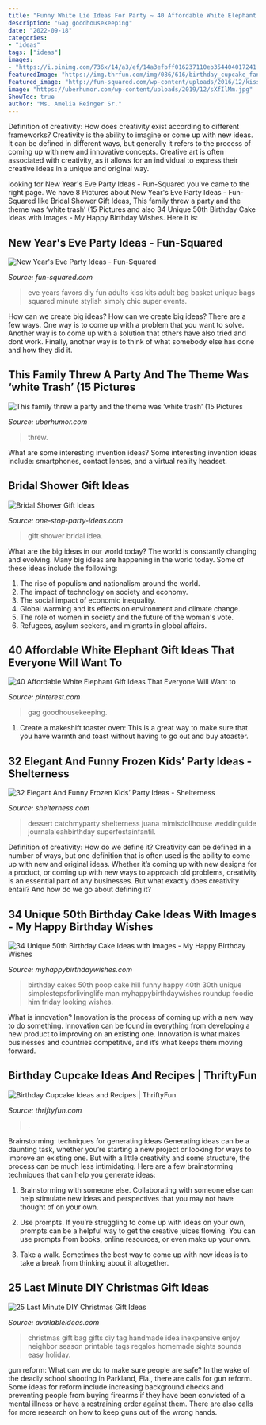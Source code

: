 ```yaml
---
title: "Funny White Lie Ideas For Party ~ 40 Affordable White Elephant Gift Ideas That Everyone Will Want To"
description: "Gag goodhousekeeping"
date: "2022-09-18"
categories:
- "ideas"
tags: ["ideas"]
images:
- "https://i.pinimg.com/736x/14/a3/ef/14a3efbff016237110eb354404017241.jpg"
featuredImage: "https://img.thrfun.com/img/086/616/birthday_cupcake_fancy1.jpg"
featured_image: "http://fun-squared.com/wp-content/uploads/2016/12/kiss-me-kits-new-years-eve-PIN2.png"
image: "https://uberhumor.com/wp-content/uploads/2019/12/sXfIlMm.jpg"
ShowToc: true
author: "Ms. Amelia Reinger Sr."
---
```



Definition of creativity: How does creativity exist according to different frameworks?
Creativity is the ability to imagine or come up with new ideas. It can be defined in different ways, but generally it refers to the process of coming up with new and innovative concepts. Creative art is often associated with creativity, as it allows for an individual to express their creative ideas in a unique and original way.

	

		
looking for New Year&#039;s Eve Party Ideas - Fun-Squared you've came to the right page. We have 8 Pictures about New Year&#039;s Eve Party Ideas - Fun-Squared like Bridal Shower Gift Ideas, This family threw a party and the theme was ‘white trash’ (15 Pictures and also 34 Unique 50th Birthday Cake Ideas with Images - My Happy Birthday Wishes. Here it is:
		
    
## New Year&#039;s Eve Party Ideas - Fun-Squared

<img loading=lazy src="http://fun-squared.com/wp-content/uploads/2016/12/kiss-me-kits-new-years-eve-PIN2.png" onerror="this.onerror=null;this.src='https://tse4.mm.bing.net/th?id=OIP.ihERWtOZsVQ4Vp3vgJi9qgHaJ2&amp;pid=15.1';" alt="New Year&#039;s Eve Party Ideas - Fun-Squared">

_Source: fun-squared.com_

>eve years favors diy fun adults kiss kits adult bag basket unique bags squared minute stylish simply chic super events. 

	

How can we create big ideas?
How can we create big ideas? There are a few ways. One way is to come up with a problem that you want to solve. Another way is to come up with a solution that others have also tried and dont work. Finally, another way is to think of what somebody else has done and how they did it.

    
## This Family Threw A Party And The Theme Was ‘white Trash’ (15 Pictures

<img loading=lazy src="https://uberhumor.com/wp-content/uploads/2019/12/sXfIlMm.jpg" onerror="this.onerror=null;this.src='https://tse1.mm.bing.net/th?id=OIP.-OoQGxgHDsbLQbFazEX89gHaKZ&amp;pid=15.1';" alt="This family threw a party and the theme was ‘white trash’ (15 Pictures">

_Source: uberhumor.com_

>threw. 

	

What are some interesting invention ideas?
Some interesting invention ideas include: smartphones, contact lenses, and a virtual reality headset.

    
## Bridal Shower Gift Ideas

<img loading=lazy src="http://www.one-stop-party-ideas.com/images/Bridal-Shower-Gift-Ideas-Lingerie-Gift-Bag.jpg" onerror="this.onerror=null;this.src='https://tse3.mm.bing.net/th?id=OIP.XiaEGEMPbbwawfAqSJ_abgHaLh&amp;pid=15.1';" alt="Bridal Shower Gift Ideas">

_Source: one-stop-party-ideas.com_

>gift shower bridal idea. 

	

What are the big ideas in our world today?
The world is constantly changing and evolving. Many big ideas are happening in the world today. Some of these ideas include the following:
1. The rise of populism and nationalism around the world.
2. The impact of technology on society and economy.
3. The social impact of economic inequality. 
4. Global warming and its effects on environment and climate change. 
5. The role of women in society and the future of the woman's vote. 
6. Refugees, asylum seekers, and migrants in global affairs. 

    
## 40 Affordable White Elephant Gift Ideas That Everyone Will Want To

<img loading=lazy src="https://i.pinimg.com/736x/14/a3/ef/14a3efbff016237110eb354404017241.jpg" onerror="this.onerror=null;this.src='https://tse4.mm.bing.net/th?id=OIP.S1CAfHff63i6aw05_adpgQAAAA&amp;pid=15.1';" alt="40 Affordable White Elephant Gift Ideas That Everyone Will Want to">

_Source: pinterest.com_

>gag goodhousekeeping. 

	

1. Create a makeshift toaster oven: This is a great way to make sure that you have warmth and toast without having to go out and buy atoaster.

    
## 32 Elegant And Funny Frozen Kids’ Party Ideas - Shelterness

<img loading=lazy src="https://i.shelterness.com/2016/10/11-gorgeous-dessert-table-at-a-Frozen-birthday-party.jpg" onerror="this.onerror=null;this.src='https://tse1.mm.bing.net/th?id=OIP.rErODowuHdB6WQtwGj49xAHaLG&amp;pid=15.1';" alt="32 Elegant And Funny Frozen Kids’ Party Ideas - Shelterness">

_Source: shelterness.com_

>dessert catchmyparty shelterness juana mimisdollhouse weddinguide journalaleahbirthday superfestainfantil. 

	

Definition of creativity: How do we define it?
Creativity can be defined in a number of ways, but one definition that is often used is the ability to come up with new and original ideas. Whether it’s coming up with new designs for a product, or coming up with new ways to approach old problems, creativity is an essential part of any businesses. But what exactly does creativity entail? And how do we go about defining it?

    
## 34 Unique 50th Birthday Cake Ideas With Images - My Happy Birthday Wishes

<img loading=lazy src="https://www.myhappybirthdaywishes.com/wp-content/uploads/2016/09/poop-50th-birthday-cakes-for-men.jpg" onerror="this.onerror=null;this.src='https://tse4.mm.bing.net/th?id=OIP.xMkp6_iBoAMuB7lp4HfQTgHaNd&amp;pid=15.1';" alt="34 Unique 50th Birthday Cake Ideas with Images - My Happy Birthday Wishes">

_Source: myhappybirthdaywishes.com_

>birthday cakes 50th poop cake hill funny happy 40th 30th unique simplestepsforlivinglife man myhappybirthdaywishes roundup foodie him friday looking wishes. 

	

What is innovation?
Innovation is the process of coming up with a new way to do something. Innovation can be found in everything from developing a new product to improving on an existing one. Innovation is what makes businesses and countries competitive, and it’s what keeps them moving forward.

    
## Birthday Cupcake Ideas And Recipes | ThriftyFun

<img loading=lazy src="https://img.thrfun.com/img/086/616/birthday_cupcake_fancy1.jpg" onerror="this.onerror=null;this.src='https://tse3.mm.bing.net/th?id=OIP._AXVgz267GSpQzPLnWvMhQHaNS&amp;pid=15.1';" alt="Birthday Cupcake Ideas and Recipes | ThriftyFun">

_Source: thriftyfun.com_

>. 

	

Brainstorming: techniques for generating ideas
Generating ideas can be a daunting task, whether you’re starting a new project or looking for ways to improve an existing one. But with a little creativity and some structure, the process can be much less intimidating.
Here are a few brainstorming techniques that can help you generate ideas:

1. Brainstorming with someone else. Collaborating with someone else can help stimulate new ideas and perspectives that you may not have thought of on your own.

2. Use prompts. If you’re struggling to come up with ideas on your own, prompts can be a helpful way to get the creative juices flowing. You can use prompts from books, online resources, or even make up your own.

3. Take a walk. Sometimes the best way to come up with new ideas is to take a break from thinking about it altogether.

    
## 25 Last Minute DIY Christmas Gift Ideas

<img loading=lazy src="http://www.availableideas.com/wp-content/uploads/2015/11/Christmas-Gift-Ideas-7.jpg" onerror="this.onerror=null;this.src='https://tse4.mm.bing.net/th?id=OIP.shA6tvp2tf_XpzW22xxGqAHaLH&amp;pid=15.1';" alt="25 Last Minute DIY Christmas Gift Ideas">

_Source: availableideas.com_

>christmas gift bag gifts diy tag handmade idea inexpensive enjoy neighbor season printable tags regalos homemade sights sounds easy holiday. 

	

gun reform: What can we do to make sure people are safe?
In the wake of the deadly school shooting in Parkland, Fla., there are calls for gun reform. Some ideas for reform include increasing background checks and preventing people from buying firearms if they have been convicted of a mental illness or have a restraining order against them. There are also calls for more research on how to keep guns out of the wrong hands.

